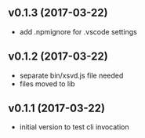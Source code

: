 ## v0.1.3 (2017-03-22)

- add .npmignore for .vscode settings

## v0.1.2 (2017-03-22)

- separate bin/xsvd.js file needed
- files moved to lib

## v0.1.1 (2017-03-22)

- initial version to test cli invocation
